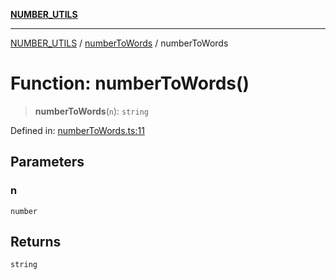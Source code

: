 [**NUMBER_UTILS**](../../README.md)

***

[NUMBER_UTILS](../../README.md) / [numberToWords](../README.md) / numberToWords

# Function: numberToWords()

> **numberToWords**(`n`): `string`

Defined in: [numberToWords.ts:11](https://github.com/dailker/everyutil/blob/483b8bac7542bbca68c14daba34579f97fabc512/src/number/numberToWords.ts#L11)

## Parameters

### n

`number`

## Returns

`string`

